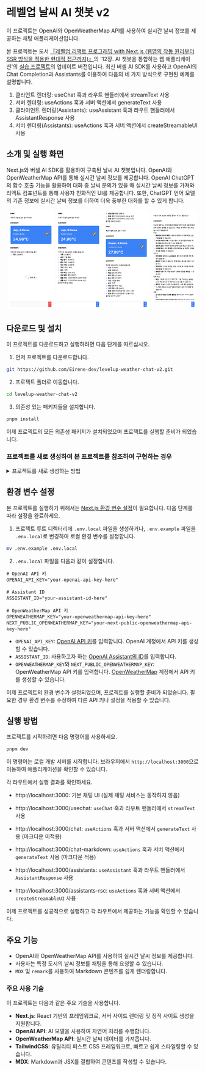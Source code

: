 # 레벨업 날씨 AI 챗봇 v2

이 프로젝트는 OpenAI와 OpenWeatherMap API를 사용하여 실시간 날씨 정보를 제공하는 채팅 애플리케이션입니다.

본 프로젝트는 도서 [『레벨업 리액트 프로그래밍 with Next.js (웹앱의 작동 원리부터 SSR 방식을 적용한 현대적 접근까지)』](https://reactnext-central.xyz/levelup/book)의 '12장. AI 챗봇을 통합하는 웹 애플리케이션'의 [실습 프로젝트](https://github.com/bjpublic/react_programming_with_Next.js/tree/main/chapter12)의 업데이트 버전입니다. 최신 버셀 AI SDK를 사용하고 OpenAI의 Chat Completion과 Assistants를 이용하여 다음의 네 가지 방식으로 구현된 예제를 설명합니다.
1. 클라언트 렌더링: useChat 훅과 라우트 핸들러에서 streamText 사용
2. 서버 렌더링: useActions 훅과 서버 액션에서 generateText 사용
3. 클라이언트 렌더링(Assistants): useAssistant 훅과 라우트 핸들러에서 AssistantResponse 사용
4. 서버 렌더링(Assistants): useActions 훅과 서버 액션에서 createStreamableUI 사용

## 소개 및 실행 화면
Next.js와 버셀 AI SDK를 활용하여 구축된 날씨 AI 챗봇입니다. OpenAI와 OpenWeatherMap API를 통해 실시간 날씨 정보를 제공합니다. OpenAI ChatGPT의 함수 호출 기능을 활용하여 대화 중 날씨 문의가 있을 때 실시간 날씨 정보를 가져와 리액트 컴포넌트를 통해 사용자 친화적인 UI를 제공합니다. 또한, ChatGPT 언어 모델의 기존 정보에 실시간 날씨 정보를 더하여 더욱 풍부한 대화를 할 수 있게 합니다.

<p align="center">
  <img src="./assets/images/levelup-weather-ai-app-v2_2.png" alt="레벨업 날씨 AI 챗봇 v2의 제주도 날씨 문의 시작" width="24%">
  <img src="./assets/images/levelup-weather-ai-app-v2_3.png" alt="레벨업 날씨 AI 챗봇 v2의 제주도 날씨 문의 완료" width="24%">
  <img src="./assets/images/levelup-weather-ai-app-v2_4.png" alt="레벨업 날씨 AI 챗봇 v2의 부산 날씨 문의" width="24%">
  <img src="./assets/images/levelup-weather-ai-app-v2_5.png" alt="레벨업 날씨 AI 챗봇 v2의 부산과 제주도 여행" width="24%">
</p>

## 다운로드 및 설치

이 프로젝트를 다운로드하고 실행하려면 다음 단계를 따르십시오.

1. 먼저 프로젝트를 다운로드합니다.
```bash
git https://github.com/Eirene-dev/levelup-weather-chat-v2.git
```

2. 프로젝트 폴더로 이동합니다.
```bash
cd levelup-weather-chat-v2
```

3. 의존성 있는 패키지들을 설치합니다.
```bash
pnpm install
```

이제 프로젝트의 모든 의존성 패키지가 설치되었으며 프로젝트를 실행할 준비가 되었습니다.

### 프로젝트를 새로 생성하여 본 프로젝트를 참조하여 구현하는 경우
<details>
    <summary>프로젝트를 새로 생성하는 방법</summary>

다음 명령어를 사용하여 Next.js 애플리케이션을 생성하고 프로젝트 디렉터리로 이동합니다.

```bash
npx create-next-app@latest levelup-weather-chat-v2
cd levelup-weather-chat-v2/
```

이제 필요한 패키지를 설치합니다. 먼저 버셀 AI SDK 라이브러리들과 Zod를 설치합니다.

```bash
npm install ai @ai-sdk/openai @ai-sdk/react zod
```

다음으로 Markdown과 MDX 처리를 위해 필요한 패키지를 설치합니다. 이 패키지는 GitHub Flavored Markdown(GFM) 및 MDX 처리를 위한 remark와 rehype 플러그인을 포함합니다.

```bash
npm install remark-gfm @next/mdx @mdx-js/loader remark remark-html
```
</details>


## 환경 변수 설정
본 프로젝트를 실행하기 위해서는 [Next.js 환경 변수 설정](https://reactnext-central.xyz/docs/nextjs/configuring/environment-variables)이 필요합니다. 다음 단계를 따라 설정을 완료하세요.

1. 프로젝트 루트 디렉터리에 `.env.local` 파일을 생성하거나,
`.env.example` 파일을 `.env.local`로 변경하여 로컬 환경 변수를 설정합니다.

```bash
mv .env.example .env.local
```

2. `.env.local` 파일을 다음과 같이 설정합니다.

```env
# OpenAI API 키
OPENAI_API_KEY="your-openai-api-key-here"

# Assistant ID
ASSISTANT_ID="your-assistant-id-here"

# OpenWeatherMap API 키
OPENWEATHERMAP_KEY="your-openweathermap-api-key-here"
NEXT_PUBLIC_OPENWEATHERMAP_KEY="your-next-public-openweathermap-api-key-here"
```

  - `OPENAI_API_KEY`: [OpenAI API 키](https://platform.openai.com/api-keys)를 입력합니다. OpenAI 계정에서 API 키를 생성할 수 있습니다.
  - `ASSISTANT_ID`: 사용하고자 하는 [OpenAI Assistant의 ID](https://platform.openai.com/assistants)를 입력합니다.
  - `OPENWEATHERMAP_KEY`와 `NEXT_PUBLIC_OPENWEATHERMAP_KEY`: OpenWeatherMap API 키를 입력합니다. [OpenWeatherMap](https://openweathermap.org/) 계정에서 API 키를 생성할 수 있습니다.

이제 프로젝트의 환경 변수가 설정되었으며, 프로젝트를 실행할 준비가 되었습니다. 필요한 경우 환경 변수를 수정하여 다른 API 키나 설정을 적용할 수 있습니다.

## 실행 방법

프로젝트를 시작하려면 다음 명령어를 사용하세요.

```bash
pnpm dev
```

이 명령어는 로컬 개발 서버를 시작합니다. 브라우저에서 `http://localhost:3000`으로 이동하여 애플리케이션을 확인할 수 있습니다.

각 라우트에서 실행 결과를 확인하세요.
- http://localhost:3000: 기본 채팅 UI (실제 채팅 서비스는 동작하지 않음)
- http://localhost:3000/usechat: `useChat` 훅과 라우트 핸들러에서 `streamText` 사용

- http://localhost:3000/chat: `useActions` 훅과 서버 액션에서 `generateText` 사용 (마크다운 미적용)
- http://localhost:3000/chat-markdown: `useActions` 훅과 서버 액션에서 `generateText` 사용 (마크다운 적용)
- http://localhost:3000/assistants: `useAssistant` 훅과 라우트 핸들러에서 `AssistantResponse` 사용
- http://localhost:3000/assistants-rsc: `useActions` 훅과 서버 액션에서 `createStreamableUI` 사용

이제 프로젝트를 성공적으로 실행하고 각 라우트에서 제공하는 기능을 확인할 수 있습니다.



## 주요 기능

- OpenAI와 OpenWeatherMap API를 사용하여 실시간 날씨 정보를 제공합니다.
- 사용자는 특정 도시의 날씨 정보를 채팅을 통해 요청할 수 있습니다.
- `MDX` 및 `remark`를 사용하여 Markdown 콘텐츠를 쉽게 렌더링합니다.

### 주요 사용 기술

이 프로젝트는 다음과 같은 주요 기술을 사용합니다.

- **Next.js**: React 기반의 프레임워크로, 서버 사이드 렌더링 및 정적 사이트 생성을 지원합니다.
- **OpenAI API**: AI 모델을 사용하여 자연어 처리를 수행합니다.
- **OpenWeatherMap API**: 실시간 날씨 데이터를 가져옵니다.
- **TailwindCSS**: 유틸리티 퍼스트 CSS 프레임워크로, 빠르고 쉽게 스타일링할 수 있습니다.
- **MDX**: Markdown과 JSX를 결합하여 콘텐츠를 작성할 수 있습니다.
